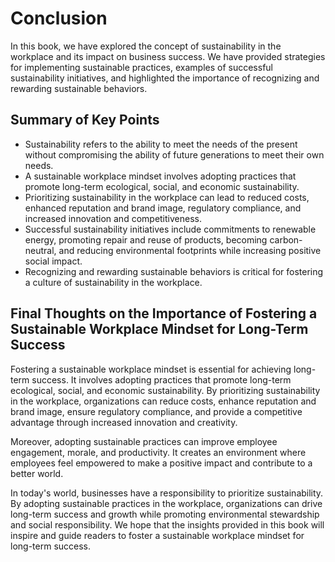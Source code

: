 # Conclusion

In this book, we have explored the concept of sustainability in the workplace and its impact on business success. We have provided strategies for implementing sustainable practices, examples of successful sustainability initiatives, and highlighted the importance of recognizing and rewarding sustainable behaviors.

Summary of Key Points
---------------------

* Sustainability refers to the ability to meet the needs of the present without compromising the ability of future generations to meet their own needs.
* A sustainable workplace mindset involves adopting practices that promote long-term ecological, social, and economic sustainability.
* Prioritizing sustainability in the workplace can lead to reduced costs, enhanced reputation and brand image, regulatory compliance, and increased innovation and competitiveness.
* Successful sustainability initiatives include commitments to renewable energy, promoting repair and reuse of products, becoming carbon-neutral, and reducing environmental footprints while increasing positive social impact.
* Recognizing and rewarding sustainable behaviors is critical for fostering a culture of sustainability in the workplace.

Final Thoughts on the Importance of Fostering a Sustainable Workplace Mindset for Long-Term Success
---------------------------------------------------------------------------------------------------

Fostering a sustainable workplace mindset is essential for achieving long-term success. It involves adopting practices that promote long-term ecological, social, and economic sustainability. By prioritizing sustainability in the workplace, organizations can reduce costs, enhance reputation and brand image, ensure regulatory compliance, and provide a competitive advantage through increased innovation and creativity.

Moreover, adopting sustainable practices can improve employee engagement, morale, and productivity. It creates an environment where employees feel empowered to make a positive impact and contribute to a better world.

In today's world, businesses have a responsibility to prioritize sustainability. By adopting sustainable practices in the workplace, organizations can drive long-term success and growth while promoting environmental stewardship and social responsibility. We hope that the insights provided in this book will inspire and guide readers to foster a sustainable workplace mindset for long-term success.